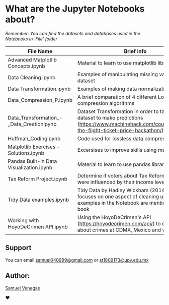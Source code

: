 # What are the Jupyter Notebooks about?

*Remember: You can find the datasets and databases used in the Notebooks in 'File' folder*


|                 File Name                |                    Brief info                                                     |
|------------------------------------------|-----------------------------------------------------------------------------------|
| Advanced Matplotlib Concepts.ipynb       | Material to learn to use matplotlib library                                       |
| Data Cleaning.ipynb                      | Examples of manipulating missing values in a dataset |
| Data Transformation.ipynb                | Examples of making data normalization |
| Data_Compression_P.ipynb                 | A brief comparation of 4 different Lossless compression algorithms  |
|Data_Transformation_-_Data_Creationipynb  |  Dataset Transformation in order to take the dataset to make predictions (https://www.machinehack.com/course/predict-the-flight-ticket-price-hackathon/) |
| Huffman_Codingipynb                      |  Code used for lossless data compression. |
|Matplotlib Exercises - Solutions.ipynb    |	Excersises to improve skills using matplotlib                                    |
|Pandas Built-in Data Visualization.ipynb  | Material to learn to use pandas library                                           |
|Tax Reform Project.ipynb	                 | Determine if voters about Tax Reform in USA were influenced by their income level.|
| Tidy Data examples.ipynb                 |  Tidy Data by Hadley Wickham (2014): the paper focuses on one aspect of cleaning up data. The examples in the Notebook are mentioned in the book |
| Working with HoyoDeCrimen API.ipynb      |  Using the HoyoDeCrimen's API (https://hoyodecrimen.com/api/) to extract data about crimes at CDMX, Mexico and visualize it   |




## Support
You can email samuel040999@gmail.com or st1809173@upy.edu.mx

## Author:
[Samuel Venegas](https://github.com/Sam9Ves3)

❤
